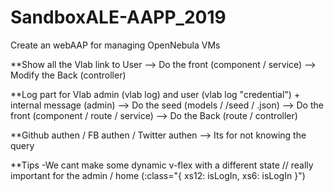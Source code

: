 # SandboxALE-AAPP_2019
Create an webAAP for managing OpenNebula VMs

**Show all the Vlab link to User
--> Do the front (component / service)
--> Modify the Back (controller)

**Log part for Vlab admin (vlab log) and user (vlab log "credential") + internal message (admin)
--> Do the seed (models / /seed / .json)
--> Do the front (component / route / service)
--> Do the Back (route / controller)

**Github authen / FB authen / Twitter authen
--> Its for not knowing the query

**Tips
-We cant make some dynamic v-flex with a different state // really important for the admin / home
(:class="{
  xs12: isLogIn,
  xs6: isLogIn
  }")

